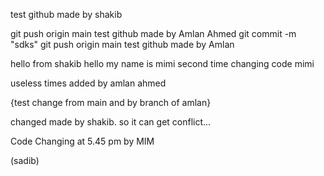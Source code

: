 test github made by shakib

git push origin main
test github made by Amlan Ahmed
git commit -m "sdks"
git push origin main
test github made by Amlan


hello from shakib
hello my name is mimi
second time changing code mimi

useless times added by amlan ahmed

{test change from main and by branch of amlan}


changed made by shakib. so it can get conflict...


Code Changing at 5.45 pm by MIM



(sadib)
